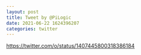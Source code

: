 ```yaml
--- 
layout: post 
title: Tweet by @PiLogic 
date: 2021-06-22 1624396207 
categories: twitter 
--- 
```

https://twitter.com/o/status/1407445800318386184